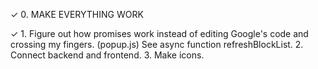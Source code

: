 ✓ 0. MAKE EVERYTHING WORK


✓ 1. Figure out how promises work instead of editing Google's code and crossing my fingers. (popup.js) See async function refreshBlockList.
2. Connect backend and frontend.
3. Make icons.